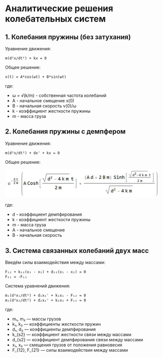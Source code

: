 # Аналитические решения колебательных систем

## 1. Колебания пружины (без затухания)

Уравнение движения:
```
m(d²x/dt²) + kx = 0
```

Общее решение:
```
x(t) = A*cos(ωt) + B*sin(ωt)
```
где:
- ω = √(k/m) - собственная частота колебаний
- A - начальное смещение x(0)
- B - начальная скорость v(0)/ω
- k - коэффициент жесткости пружины
- m - масса груза

## 2. Колебания пружины с демпфером

Уравнение движения:
```
m(d²x/dt²) + dx' + kx = 0
```

Общее решение:

<img src="images/GeneralAnalitSol.jpg" alt="Аналитическое решение для системы пружина-демпфер" width="800">

где:
- d - коэффициент демпфирования
- k - коэффициент жесткости пружины
- m - масса груза
- A - начальное смещение
- B - начальная скорость

## 3. Система связанных колебаний двух масс

Введём силы взаимодействия между массами:
```
F₁₂ + k₁₂(x₁ - x₂) + d₁₂(x₁ - x₂) = 0
F₂₁ = -F₁₂
```

Система уравнений движения:
```
m₁(d²x₁/dt²) + d₁x₁' + k₁x₁ - F₁₂ = 0
m₂(d²x₂/dt²) + d₂x₂' + k₂x₂ + F₁₂ = 0
```

где:
- m₁, m₂ — массы грузов
- k₁, k₂ — коэффициенты жесткости пружин
- d₁, d₂ — коэффициенты демпфирования
- k_{s2} — коэффициент жесткости связи между массами
- d_{s2} — коэффициент демпфирования связи между массами
- x₁, x₂ — смещения грузов от положения равновесия
- F_{12}, F_{21} — силы взаимодействия между массами
